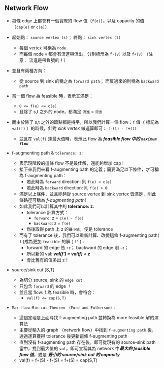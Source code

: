 ## Network Flow

* 每條 edge 上都會有一個實際的 flow 值（`f(e)`），以及 capacity 的值（`cap(e)` or `c(e)`）
* 起始點： `source vertex (s)`； 終點： `sink vertex (t)`
    * 每個 vertex 可稱為 `node`
    * 而每個 node `v` 都會有流進與流出，分別標示為 `f-(v)` 以及 `f+(v)` （注意： 流進是帶負號的！）
* 並且有兩種方向：
    * 從 source 到 sink 的稱之為 `forward path`； 而反過來的則稱為 `backward path`

* 當一個 flow 為 feasible 時，表示其滿足：
    * `0 <= f(e) <= c(e)`
    * 且除了 s,t 之外的 node，都滿足 `流進` = `流出`

* 而由於除了 s,t 之外的節點都是持平，所以我們計算一個 flow：`f` 值（ 標記為 `val(f)` ）的時候，針對 *sink vertex* 做運算即可： `f-(t) - f+(t)`
    * 並且在 `val(f)` 達最大值時，表示此 flow 為 ***feasible flow 中的 `maximum flow`***

* f-augmenting path & `tolerance: z`:
    * 表示現階段的這條 flow 不是最佳解，還能夠增加 cap !
    * 接下來我們來看 f-augmenting path 的定義；需要滿足以下條件，才可稱為 f-augmenting path：
        * 若此時為 `forward` direction: 則 `f(e) < c(e)`
        * 若此時為 `backward` direction: 則 `f(e) > 0` 
    * 滿足以上條件，並且能夠從 source vertex 到 sink vertex 皆滿足，則此條路徑可稱為 *f-augmenting path*!
    * 如此我們可以計算其中的 **tolerance: z**:
        * tolerance 計算方式：
            * `forward`: z = `c(e) - f(e)`
            * `backward`: z = `f(e)`
        * 然後取得 path 上 z 的`最小值`，便是 tolerance
    * 而有了 tolerance 後，我們可以重新計算、改變這條 f-augmenting path( `f` )成為更加 `feasible` 的解 ( `f'` ) :
        * forward 的 edge 皆 `+z`； backward 的 edge 則 `-z`；
        * 所以新的 val: ***val(f') = val(f) + z***
        * 會比舊有的值多出 z！ 

* source/sink cut [S,T]
    * 為切分 source, sink 的 `edge cut`
    * 只包含 `forward` 的 edge ！
    * 並且當 flow: f 為 feasible 時，會符合：
        * `val(f) <= cap(S,T)`

* `Max-flow Min-cut Theorem （Ford and Fulkerson）`:
    * 這個定理是上面尋找 f-augmenting path 並轉換為 more feasible 解的演算法
    * 主要從輸入的 graph （network flow）中找到 `f-augmenting path` 後，透過運算獲得 tolerance 後更新這條 f-augmenting path
    * 直到沒有 f-augmenting path 存在後，即可從現有的 source-sink path 當中，找到最大值的 `val`，即可宣稱其為 network 中***最大的 feasible flow 值***，或是 ***最小的 source/sink cut 的 capacity***
    * val(f) = f+(S) - f-(S) = f+(S) = cap(S,T)